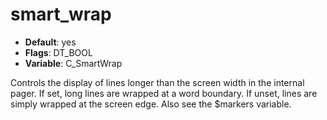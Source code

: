 # smart_wrap

- **Default**: yes
- **Flags**: DT_BOOL
- **Variable**: C_SmartWrap

Controls the display of lines longer than the screen width in the
internal pager. If set, long lines are wrapped at a word boundary.  If
unset, lines are simply wrapped at the screen edge. Also see the
$markers variable.
